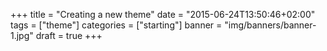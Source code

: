 +++
title = "Creating a new theme"
date = "2015-06-24T13:50:46+02:00"
tags = ["theme"]
categories = ["starting"]
banner = "img/banners/banner-1.jpg"
draft = true
+++
